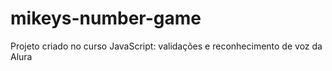 # mikeys-number-game
Projeto criado no curso JavaScript: validações e reconhecimento de voz da Alura

